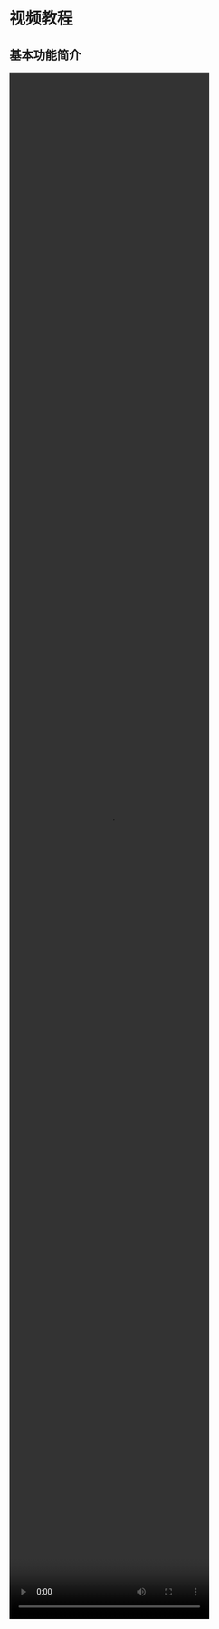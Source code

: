# 视频教程

## 基本功能简介

<video src="http://momodel-ai.s3.natapp.cc/pyapi/static/videos/%E5%8A%9F%E8%83%BD%E4%BB%8B%E7%BB%8D%E8%A7%86%E9%A2%91.mp4" controls="controls" width="70%" height="70%" />

## Tutorial0-Part1

<video src="http://momodel-ai.s3.natapp.cc/pyapi/static/videos/Tutorial0-1.mp4" controls="controls" width="70%" height="70%" />

## Tutorial0-Part2

<video src="http://momodel-ai.s3.natapp.cc/pyapi/static/videos/tutorial0-2.mp4" controls="controls" width="70%" height="70%" />

## 夫妻脸案例

<video src="http://momodel-ai.s3.natapp.cc/pyapi/static/videos/dev_guide.mp4" controls="controls" width="70%" height="70%" />
